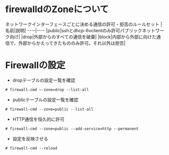 # firewalldのZoneについて
ネットワークインターフェースごとに決める通信の許可・拒否のルールセット
|名前|説明|
----|----
|public|sshとdhcp-6vclientのみ許可パブリックネットワーク向け|
|drop|外部からのすべての通信を破棄|
|block|内部から外部に向けた通信で、外部からかえってきたもののみ許可。それ以外は拒否|

# Firewallの設定

- dropテーブルの設定一覧を確認
```
# firewall-cmd –-zone=drop --list-all
```
- publicテーブルの設定一覧を確認
```
# firewall-cmd --zone=public --list-all
```
- HTTP通信を恒久的に許可
```
# firewall-cmd --zone=public --add-service=http --permanent
```
- 設定を反映させる
```
# firewall-cmd --reload
```